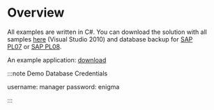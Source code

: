 # Overview

All examples are written in C#. You can download the solution with all samples [here](./media/ProcessForceAPI_Training.rar) (Visual Studio 2010) and database backup for [SAP PL07](./media/Database_Backup.rar) or [SAP PL08](./media/ProcessForceDevDemo_PL8.rar).

An example application: [download](./media/PF%20API%20Training.rar)

:::note Demo Database Credentials

username: manager
password: enigma

:::
